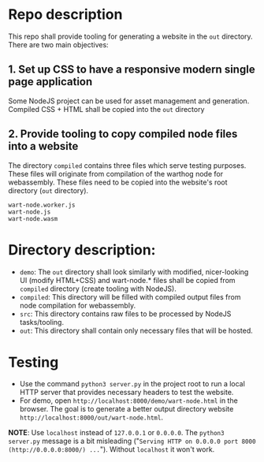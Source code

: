 # Repo description
This repo shall provide tooling for generating a website in the `out` directory. There are two main objectives:

## 1. Set up CSS to have a responsive modern single page application 
Some NodeJS project can be used for asset management and generation. Compiled CSS + HTML shall be copied into the `out` directory
## 2. Provide tooling to copy compiled node files into a website

The directory `compiled` contains three files which serve testing purposes. These files will originate from compilation of the warthog node for webassembly. These files need to be copied into the website's root directory (`out` directory).
```
wart-node.worker.js 
wart-node.js
wart-node.wasm
```

# Directory description:
* `demo`: The `out` directory shall look similarly with modified, nicer-looking UI (modify HTML+CSS) and wart-node.* files shall be copied from `compiled` directory (create tooling with NodeJS).
* `compiled`: This directory will be filled with compiled output files from node compilation for webassembly.
* `src`: This directory contains raw files to be processed by NodeJS tasks/tooling.
* `out`: This directory shall contain only necessary files that will be hosted.

# Testing
* Use the command `python3 server.py` in the project root to run a local HTTP server that provides necessary headers to test the website.
* For demo, open `http://localhost:8000/demo/wart-node.html` in the browser.  The goal is to generate a better output directory website `http://localhost:8000/out/wart-node.html`.

**NOTE**: Use `localhost` instead of `127.0.0.1` or `0.0.0.0`. The `python3 server.py` message is a bit misleading ("`Serving HTTP on 0.0.0.0 port 8000 (http://0.0.0.0:8000/) ...`"). Without `localhost` it won't work.



